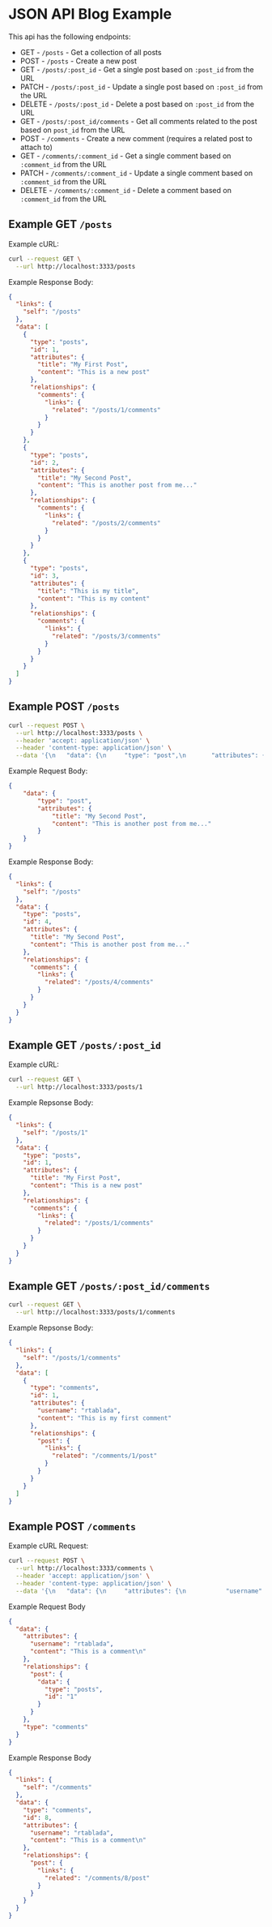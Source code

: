 # JSON API Blog Example

This api has the following endpoints:

* GET - `/posts` - Get a collection of all posts
* POST - `/posts` - Create a new post
* GET - `/posts/:post_id` - Get a single post based on `:post_id` from the URL
* PATCH - `/posts/:post_id` - Update a single post based on `:post_id` from the URL
* DELETE - `/posts/:post_id` - Delete a post based on `:post_id` from the URL
* GET - `/posts/:post_id/comments` - Get all comments related to the post based on `post_id` from the URL
* POST - `/comments` - Create a new comment (requires a related post to attach to)
* GET - `/comments/:comment_id` - Get a single comment based on `:comment_id` from the URL
* PATCH - `/comments/:comment_id` - Update a single comment based on `:comment_id` from the URL
* DELETE - `/comments/:comment_id` - Delete a comment based on `:comment_id` from the URL

## Example GET `/posts`

Example cURL:

```bash
curl --request GET \
  --url http://localhost:3333/posts
```

Example Response Body:

```json
{
  "links": {
    "self": "/posts"
  },
  "data": [
    {
      "type": "posts",
      "id": 1,
      "attributes": {
        "title": "My First Post",
        "content": "This is a new post"
      },
      "relationships": {
        "comments": {
          "links": {
            "related": "/posts/1/comments"
          }
        }
      }
    },
    {
      "type": "posts",
      "id": 2,
      "attributes": {
        "title": "My Second Post",
        "content": "This is another post from me..."
      },
      "relationships": {
        "comments": {
          "links": {
            "related": "/posts/2/comments"
          }
        }
      }
    },
    {
      "type": "posts",
      "id": 3,
      "attributes": {
        "title": "This is my title",
        "content": "This is my content"
      },
      "relationships": {
        "comments": {
          "links": {
            "related": "/posts/3/comments"
          }
        }
      }
    }
  ]
}
```

## Example POST `/posts`

```bash
curl --request POST \
  --url http://localhost:3333/posts \
  --header 'accept: application/json' \
  --header 'content-type: application/json' \
  --data '{\n	"data": {\n		"type": "post",\n		"attributes": {\n			"title": "My Second Post",\n			"content": "This is another post from me..."\n		}\n	}\n}'
```

Example Request Body:

```json
{
	"data": {
		"type": "post",
		"attributes": {
			"title": "My Second Post",
			"content": "This is another post from me..."
		}
	}
}
```

Example Response Body:

```json
{
  "links": {
    "self": "/posts"
  },
  "data": {
    "type": "posts",
    "id": 4,
    "attributes": {
      "title": "My Second Post",
      "content": "This is another post from me..."
    },
    "relationships": {
      "comments": {
        "links": {
          "related": "/posts/4/comments"
        }
      }
    }
  }
}
```

## Example GET `/posts/:post_id`

Example cURL:

```bash
curl --request GET \
  --url http://localhost:3333/posts/1
```

Example Repsonse Body:

```json
{
  "links": {
    "self": "/posts/1"
  },
  "data": {
    "type": "posts",
    "id": 1,
    "attributes": {
      "title": "My First Post",
      "content": "This is a new post"
    },
    "relationships": {
      "comments": {
        "links": {
          "related": "/posts/1/comments"
        }
      }
    }
  }
}
```

## Example GET `/posts/:post_id/comments`

```bash
curl --request GET \
  --url http://localhost:3333/posts/1/comments
```

Example Repsonse Body:

```json
{
  "links": {
    "self": "/posts/1/comments"
  },
  "data": [
    {
      "type": "comments",
      "id": 1,
      "attributes": {
        "username": "rtablada",
        "content": "This is my first comment"
      },
      "relationships": {
        "post": {
          "links": {
            "related": "/comments/1/post"
          }
        }
      }
    }
  ]
}
```

## Example POST `/comments`

Example cURL Request:

```bash
curl --request POST \
  --url http://localhost:3333/comments \
  --header 'accept: application/json' \
  --header 'content-type: application/json' \
  --data '{\n	"data": {\n		"attributes": {\n			"username":"rtablada",\n			"content":"This is a comment\n"\n		},\n		"relationships": {\n			"post": {\n				"data": {\n					"type": "posts",\n					"id":"1"\n				}\n			}\n		},\n		"type":"comments"\n	}\n}'
```

Example Request Body

```json
{
  "data": {
    "attributes": {
      "username": "rtablada",
      "content": "This is a comment\n"
    },
    "relationships": {
      "post": {
        "data": {
          "type": "posts",
          "id": "1"
        }
      }
    },
    "type": "comments"
  }
}
```

Example Response Body

```json
{
  "links": {
    "self": "/comments"
  },
  "data": {
    "type": "comments",
    "id": 8,
    "attributes": {
      "username": "rtablada",
      "content": "This is a comment\n"
    },
    "relationships": {
      "post": {
        "links": {
          "related": "/comments/8/post"
        }
      }
    }
  }
}
```
